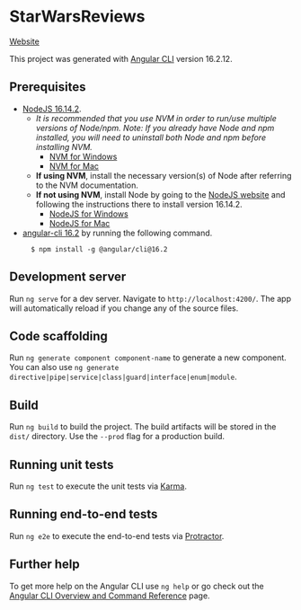 # StarWarsReviews

[Website](https://swlib.jeffapotamous.com/)

This project was generated with [Angular CLI](https://github.com/angular/angular-cli) version 16.2.12.

## Prerequisites
* [NodeJS 16.14.2](https://nodejs.org/dist/v16.14.2/node-v16.14.2.pkg).
  * *It is recommended that you use NVM in order to run/use multiple versions of Node/npm. Note: If you already have Node and npm installed, you will need to uninstall both Node and npm before installing NVM.*
    * [NVM for Windows](https://github.com/coreybutler/nvm-windows)
    * [NVM for Mac](https://github.com/nvm-sh/nvm)
  * **If using NVM**, install the necessary version(s) of Node after referring to the NVM documentation.
  * **If not using NVM**, install Node by going to the [NodeJS website](https://nodejs.org) and following the instructions there to install version 16.14.2.
    * [NodeJS for Windows](https://nodejs.org/dist/v16.14.2/node-v16.14.2.pkg)
    * [NodeJS for Mac](https://nodejs.org/dist/v16.14.2/node-v16.14.2.pkg)
* [angular-cli 16.2](https://github.com/angular/angular-cli) by running the following command.
  ```
    $ npm install -g @angular/cli@16.2
  ```

## Development server

Run `ng serve` for a dev server. Navigate to `http://localhost:4200/`. The app will automatically reload if you change any of the source files.

## Code scaffolding

Run `ng generate component component-name` to generate a new component. You can also use `ng generate directive|pipe|service|class|guard|interface|enum|module`.

## Build

Run `ng build` to build the project. The build artifacts will be stored in the `dist/` directory. Use the `--prod` flag for a production build.

## Running unit tests

Run `ng test` to execute the unit tests via [Karma](https://karma-runner.github.io).

## Running end-to-end tests

Run `ng e2e` to execute the end-to-end tests via [Protractor](http://www.protractortest.org/).

## Further help

To get more help on the Angular CLI use `ng help` or go check out the [Angular CLI Overview and Command Reference](https://angular.io/cli) page.
